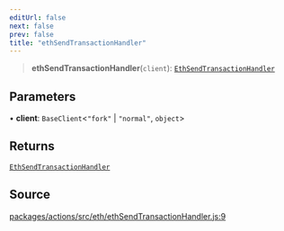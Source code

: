 ```yaml
---
editUrl: false
next: false
prev: false
title: "ethSendTransactionHandler"
---
```


> **ethSendTransactionHandler**(`client`): [`EthSendTransactionHandler`](/reference/tevm/actions-types/type-aliases/ethsendtransactionhandler/)

## Parameters

• **client**: `BaseClient`\<`"fork"` \| `"normal"`, `object`\>

## Returns

[`EthSendTransactionHandler`](/reference/tevm/actions-types/type-aliases/ethsendtransactionhandler/)

## Source

[packages/actions/src/eth/ethSendTransactionHandler.js:9](https://github.com/evmts/tevm-monorepo/blob/main/packages/actions/src/eth/ethSendTransactionHandler.js#L9)
